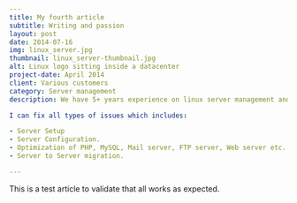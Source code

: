 ```yaml
---
title: My fourth article
subtitle: Writing and passion
layout: post
date: 2014-07-16
img: linux_server.jpg
thumbnail: linux_server-thumbnail.jpg
alt: Linux logo sitting inside a datacenter
project-date: April 2014
client: Various customers
category: Server management
description: We have 5+ years experience on linux server management and am passionate about it. If you need to setup new application or fix an existing one, wait, don't go anywhere! You're at the perfect place. :) 

I can fix all types of issues which includes:

- Server Setup 
- Server Configuration. 
- Optimization of PHP, MySQL, Mail server, FTP server, Web server etc. 
- Server to Server migration.

---
```


This is a test article to validate that all works as expected.